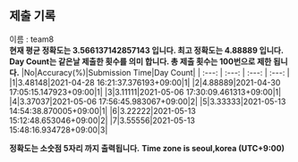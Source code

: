 


  
## 제출 기록  
이름 : team8  
**현재 평균 정확도는 3.566137142857143 입니다. 최고 정확도는 4.88889 입니다.**  
**Day Count는 같은날 제출한 횟수를 의미 합니다. 총 제출 횟수는 100번으로 제한 됩니다.**
|No|Accuracy(%)|Submission Time|Day Count|
| :---: | :---: | :---: | :---: |
|1|3.48148|2021-04-28 16:21:37.376193+09:00|1|
|2|4.88889|2021-04-30 17:05:15.147923+09:00|1|
|3|3.11111|2021-05-06 17:30:09.461313+09:00|1|
|4|3.37037|2021-05-06 17:56:45.983067+09:00|2|
|5|3.33333|2021-05-13 14:54:38.870005+09:00|1|
|6|3.22222|2021-05-13 15:12:48.653046+09:00|2|
|7|3.55556|2021-05-13 15:48:16.934728+09:00|3|


**정확도는 소숫점 5자리 까지 출력됩니다.**
**Time zone is seoul,korea (UTC+9:00)**
